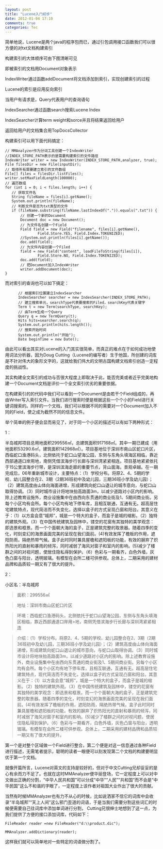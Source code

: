 ```yaml
---
layout: post
title: "Lucene入门初步"
date: 2012-01-04 17:10
comments: true
categories: Tec
---
```

简单地说，Lucene是两个java的程序包而已，通过引包调用接口函数我们可以很方便的对txt文档构建索引

构建索引的大体顺序可由下图清晰可见



即被索引的文档用Document对象表示

IndexWriter通过函数addDocument将文档添加到索引，实现创建索引的过程

Lucene的索引是应用反向索引

当用户有请求是，Query代表用户的查询语句

<!--more-->

IndexSearcher通过函数search搜索Lucene Index

IndexSearcher计算term weight和sorce并且将结果返回给用户

返回给用户的文档集合用TopDocsCollector

构建索引可以用下面代码搞定：
  
	// MMAnalyzer作为分词工具创建一个IndexWriter  
	//INDEX_STORE_PATH表示的是需要构建索引的文件路径  
	IndexWriter writer = new IndexWriter(INDEX_STORE_PATH,analyzer, true);  
	File filesDir = new File(inputDir);  
	// 取得所有需要建立索引的文件数组  
	File[] files = filesDir.listFiles();  
	writer.setMaxFieldLength(100000);  
	// 遍历数组  
	for (int i = 0; i < files.length; i++) {  
	   // 获取文件名  
	   String fileName = files[i].getName();  
	   System.out.println(fileName);  
	   // 判断文件是否为txt类型的文件  
	   if (fileName.substring(fileName.lastIndexOf(".")).equals(".txt")) {  
	       // 创建一个新的Document  
	       Document doc = new Document();  
	       // 为文件名创建一个Field  
	       Field field = new Field("filename", files[i].getName(),  
	               Field.Store.YES, Field.Index.TOKENIZED);  
	       //System.out.println(files[i].getName());  
	       doc.add(field);  
	       // 为文件内容创建一个Filed  
	       field = new Field("content", loadFileToString(files[i]),  
	               Field.Store.NO, Field.Index.TOKENIZED);  
	       doc.add(field);  
	       // 把Document加入IndexWriter  
	       writer.addDocument(doc);  
	}


而对索引的查询也可以如下搞定：

		  // 根据索引位置建立IndexSearcher  
          IndexSearcher searcher = new IndexSearcher(INDEX_STORE_PATH);  
          // 建立搜索单元，searchType代表要搜索的Filed，searchKey代表关键字  
          Term t = new Term(searchType, searchKey);  
          // 由Term生成一个Query  
          Query q = new TermQuery(t);  
          Hits hits=searcher.search(q);  
          System.out.println(hits.length());  
          // 搜索开始时间  
          System.out.println("开始");  
          Date beginTime = new Date();  
  
              


由此可以看出其实对Lucene的入门其实很简单，而真正的难点在于如何成功地使用词法分析器，因为Doug Cutting（Lucene的编写者）生于他国，所创建的词库是不针对伟大的象形文字的，这就给我们伟大的文明古国构建文档索引创造一定程度的挑战性。


其实构建全文索引的成功与否很大程度上即取决于此，能否完美或者近乎完美地构建一个Document文档是评价一个全文索引优劣的重要依据。

在构建索引的的代码中我们可以看到一个Document是由若干个Field组成的，再由Writer写入索引文件。当我们进行搜索时便是根据这些一个个小的Field进行关键词搜索的。同样的一个文档，我们可以根据不同的需要对一个Document加入不同的Field，使之成为截然不同的信息文件。

举个简单的例子便会显而易见了，对于同一个小区的描述可以有如下两种形式：

1：

>
半岛城邦项目总用地面积299556㎡，总建筑面积917168㎡。其中一期已建成（用地面积53290.6㎡，建筑面积142968㎡）。项目基地位于深圳市南山区蛇口片区，西临蛇口渔港码头，北侧依托于蛇口山望海公园，东侧与东角头填海区相临，靠近西部通道口岸用地，南侧凭借滨海步行长廊与深圳湾紧紧相连。项目基地紧紧依托于15公里滨海步行带，是深圳滨海走廊的重要节点，背山面海，景观卓越。在一期完成后，06年重新城市设计，主要特点：（1）学校分布。将原2、4、5期的学校、幼儿园整合在2、3期（2期36班初中及幼儿园，三期36班小学及幼儿园）；（2）建筑高度由山体向海面递增，形成建筑向蛇口山退让的城市意向，与蛇口山取得协调。（3）同时城市设计将地块抬高路面3m，以减少道路对小区内的影响。除上述教育设施外，商业设施集中在由西向东贯通的商业街及1、5期间商业街。另每个小区均有会所。每个小区均有地下停车库，且相互联通，互通有无。超高层住宅建筑特点，现代简洁而不失变化，选择以盒子的方式呈现凸窗和阳台。其意义在于：（1）以方盒会意“城邦”，城是一个特大的盒子，而盒子是城的缩影。（2）独特的建筑外观。（3）在中国传统建筑及园林中，镂空的花窗有其独特的美学观念：即选景和框景。而一个个面朝大海的盒子，正是建筑完整的取景器。随着四季的变化，时刻变幻的海景画面完美的呈现在我们面前。(4)有效发挥了檐板的作用，遮阳防雨，隔绝热带气候。盒子此时同时兼具屋檐和遮阳板的功能，有效的摒弃了炽热阳光的直射和暴雨的倾泻，同时减弱了海风对窗子和室内的影响。(5)减少了楼群之间的对视问题，使居住隐私得到保护。（6）色彩与一期看齐，白色外墙，灰色凸窗与阳台，透明玻璃。有模型在会所二楼可供参观。总体上，二期采用的建材品牌和品质较一期又有了很大的提升。  


2：

>
小区名：半岛城邦  
  
>面积：299556㎡  
  
>地址：深圳市南山区蛇口片区  
  
>环境：西临蛇口渔港码头，北侧依托于蛇口山望海公园，东侧与东角头填海区相临，靠近西部通道口岸用>地，南侧凭借滨海步行长廊与深圳湾紧紧相连  
  
>介绍：（1）学校分布。将原2、4、5期的学校、幼儿园整合在2、3期（2期36班初中及幼儿园，三期36班小学及幼儿园）；（2）建筑高度由山体向海面递增，形成建筑向蛇口山退让的城市意向，与蛇口山取得协调。（3）同时城市设计将地块抬高路面3m，以减少道路对小区内的影响。除上述教育设施外，商业设施集中在由西向东贯通的商业街及1、5期间商业街。另每个小区均有会所。每个小区均有地下停车库，且相互联通，互通有无。超高层住宅建筑特点，现代简洁而不失变化，选择以盒子的方式呈现凸窗和阳台。其意义在于：（1）以方盒会意“城邦”，城是一个特大的盒子，而盒子是城的缩影。（2）独特的建筑外观。（3）在中国传统建筑及园林中，镂空的花窗有其独特的美学观念：即选景和框景。而一个个面朝大海的盒子，正是建筑完整的取景器。随着四季的变化，时刻变幻的海景画面完美的呈现在我们面前。(4)有效发挥了檐板的作用，遮阳防雨，隔绝热带气候。盒子此时同时兼具屋檐和遮阳板的功能，有效的摒弃了炽热阳光的直射和暴雨的倾泻，同时减弱了海风对窗子和室内的影响。(5)减少了楼群之间的对视问题，使居住隐私得到保护。（6）色彩与一期看齐，白色外墙，灰色凸窗与阳台，透明玻璃。有模型在会所二楼可供参观。总体上，二期采用的建材品牌和品质较一期又有了很大的提升。  


第一个是对整个区域做一个Field进行整合，第二个便是对这一信息通过各种Field进行描述，无需笔者提示，聪明的读者一眼便可以刻发现第二个文档的构建要明显优于第一个文档。


就像开篇所言，Lucene对英文的支持是较好的，但对于中文Cutting兄却妥妥的是心有余而力不足了。也就在这时MMAnalyzer便华丽登场，它一定程度上可以对中文做出正确的分割，“中华人民共和国”可以分成“中华”“人民”“共和国”而不会是“中华民国”这么不和谐的字眼了，一定程度上该作者对祖国大业作出了很大的贡献。

当然有时候MMAnalyzer也有力不从心的时候，比如说洒家不信它的词库中会收录“半岛城邦”“天上人间”这么邪门歪道的词语，于是当我们需要分割这些词汇的时候便需要自己往词库中添加单词进行分割， Cutting兄很绅士地想到了这一点，为我们提供了方便的接口添加词库，代码如下：

`
FileReader reader =new FileReader("d:\\product.dic");  `
  
`MMAnalyzer.addDictionary(reader); `


这样我们就可以简单地对一些特定的词语做分割了。
